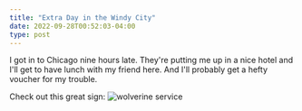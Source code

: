```yaml
---
title: "Extra Day in the Windy City"
date: 2022-09-28T00:52:03-04:00
type: post
---
```



I got in to Chicago nine hours late. They're putting me up in a nice hotel and I'll get to have lunch with my friend here. And I'll probably get a hefty voucher for my trouble.

Check out this great sign:
![wolverine service](https://lh3.googleusercontent.com/pw/AL9nZEWez-gewH8zPn1RVgtezc9aUpl1o358Jur_U6Sq8OOfOJIkkUmnM1yQsXz0xra7FkWDgDpDNj798eBhuNoGixG4rz5TWzSFW1NV2yfX-UxlWnLYzbqwUG7EDESQzDOvZNT_6auEQz5rM-5bfcnHgWFQ1g=w1080-h1440-no)

